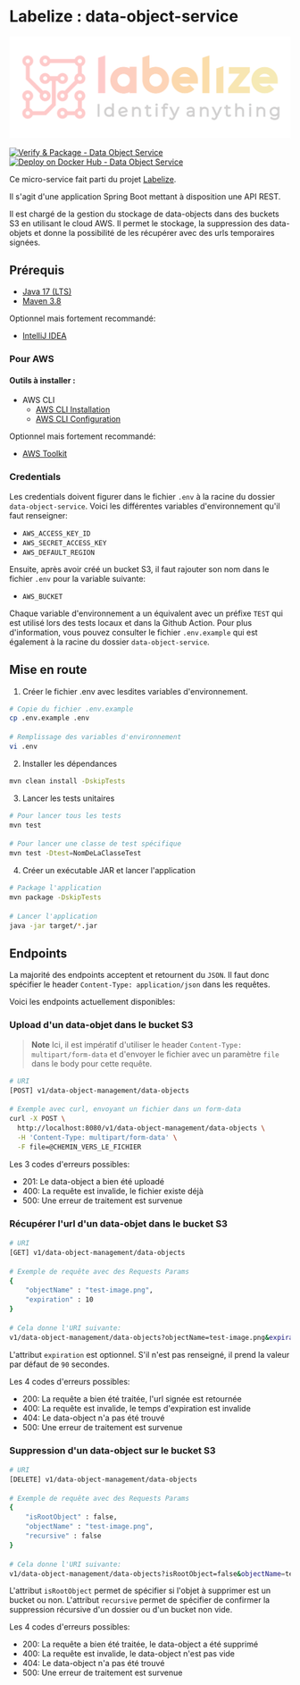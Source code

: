 # Labelize : data-object-service

<div align="center">
  <img src="https://github.com/AMT-TEAM07/Labelize/raw/main/docs/labelize-logo.svg" \>
</div>

[![Verify & Package - Data Object Service](https://github.com/AMT-TEAM07/Labelize/actions/workflows/data-object-verify.yml/badge.svg)](https://github.com/AMT-TEAM07/Labelize/actions/workflows/data-object-verify.yml) [![Deploy on Docker Hub - Data Object Service](https://github.com/AMT-TEAM07/Labelize/actions/workflows/data-object-deploy.yml/badge.svg)](https://github.com/AMT-TEAM07/Labelize/actions/workflows/data-object-deploy.yml)

Ce micro-service fait parti du projet [Labelize](https://github.com/AMT-TEAM07/Labelize).

Il s'agit d'une application Spring Boot mettant à disposition une API REST.

Il est chargé de la gestion du stockage de data-objects dans des buckets S3 en utilisant le cloud AWS.
Il permet le stockage, la suppression des data-objets et donne la possibilité de les récupérer avec des urls temporaires signées.

## Prérequis

- [Java 17 (LTS)](https://adoptium.net/temurin/releases)
- [Maven 3.8](https://maven.apache.org/download.cgi)

Optionnel mais fortement recommandé:

- [IntelliJ IDEA](https://www.jetbrains.com/fr-fr/idea/download/#section=windows)

### Pour AWS

#### Outils à installer :

- AWS CLI
  - [AWS CLI Installation](https://docs.aws.amazon.com/cli/latest/userguide/getting-started-install.html)
  - [AWS CLI Configuration](https://docs.aws.amazon.com/cli/latest/userguide/getting-started-quickstart.html)

Optionnel mais fortement recommandé:

- [AWS Toolkit](https://docs.aws.amazon.com/toolkit-for-jetbrains/latest/userguide/welcome.html)

### Credentials

Les credentials doivent figurer dans le fichier `.env` à la racine du dossier `data-object-service`. Voici les différentes variables d'environnement qu'il faut renseigner:

- `AWS_ACCESS_KEY_ID`
- `AWS_SECRET_ACCESS_KEY`
- `AWS_DEFAULT_REGION`

Ensuite, après avoir créé un bucket S3, il faut rajouter son nom dans le fichier `.env` pour la variable suivante:

- `AWS_BUCKET`

Chaque variable d'environnement a un équivalent avec un préfixe `TEST` qui est utilisé lors des tests locaux et dans la Github Action. Pour plus d'information, vous pouvez consulter le fichier `.env.example` qui est également à la racine du dossier `data-object-service`.

## Mise en route

1. Créer le fichier .env avec lesdites variables d'environnement.

```bash
# Copie du fichier .env.example
cp .env.example .env

# Remplissage des variables d'environnement
vi .env
```

2. Installer les dépendances

```bash
mvn clean install -DskipTests
```

3. Lancer les tests unitaires

```bash
# Pour lancer tous les tests
mvn test

# Pour lancer une classe de test spécifique
mvn test -Dtest=NomDeLaClasseTest
```

4. Créer un exécutable JAR et lancer l'application

```bash
# Package l'application
mvn package -DskipTests

# Lancer l'application
java -jar target/*.jar
```

## Endpoints

La majorité des endpoints acceptent et retournent du `JSON`. Il faut donc spécifier le header `Content-Type: application/json` dans les requêtes.

Voici les endpoints actuellement disponibles:

### Upload d'un data-objet dans le bucket S3

> **Note**
> Ici, il est impératif d'utiliser le header `Content-Type: multipart/form-data` et d'envoyer le fichier avec un paramètre `file` dans le body pour cette requête.

```bash
# URI
[POST] v1/data-object-management/data-objects

# Exemple avec curl, envoyant un fichier dans un form-data
curl -X POST \
  http://localhost:8080/v1/data-object-management/data-objects \
  -H 'Content-Type: multipart/form-data' \
  -F file=@CHEMIN_VERS_LE_FICHIER
```

Les 3 codes d'erreurs possibles:

- 201: Le data-object a bien été uploadé
- 400: La requête est invalide, le fichier existe déjà
- 500: Une erreur de traitement est survenue

### Récupérer l'url d'un data-objet dans le bucket S3

```bash
# URI
[GET] v1/data-object-management/data-objects

# Exemple de requête avec des Requests Params
{
    "objectName" : "test-image.png",
    "expiration" : 10
}

# Cela donne l'URI suivante:
v1/data-object-management/data-objects?objectName=test-image.png&expiration=10
```

L'attribut `expiration` est optionnel. S'il n'est pas renseigné, il prend la valeur par défaut de `90` secondes.

Les 4 codes d'erreurs possibles:

- 200: La requête a bien été traitée, l'url signée est retournée
- 400: La requête est invalide, le temps d'expiration est invalide
- 404: Le data-object n'a pas été trouvé
- 500: Une erreur de traitement est survenue

### Suppression d'un data-object sur le bucket S3

```bash
# URI
[DELETE] v1/data-object-management/data-objects

# Exemple de requête avec des Requests Params
{
    "isRootObject" : false,
    "objectName" : "test-image.png",
    "recursive" : false
}

# Cela donne l'URI suivante:
v1/data-object-management/data-objects?isRootObject=false&objectName=test-image.png&recursive=false
```

L'attribut `isRootObject` permet de spécifier si l'objet à supprimer est un bucket ou non.
L'attribut `recursive` permet de spécifier de confirmer la suppression récursive d'un dossier ou d'un bucket non vide.

Les 4 codes d'erreurs possibles:

- 200: La requête a bien été traitée, le data-object a été supprimé
- 400: La requête est invalide, le data-object n'est pas vide
- 404: Le data-object n'a pas été trouvé
- 500: Une erreur de traitement est survenue
